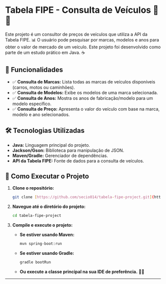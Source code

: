 # Tabela FIPE - Consulta de Veículos 🚗💨

Este projeto é um consultor de preços de veículos que utiliza a API da Tabela FIPE. 📊 O usuário pode pesquisar por marcas, modelos e anos para obter o valor de mercado de um veículo. Este projeto foi desenvolvido como parte de um estudo prático em Java. ☕

## 🎯 Funcionalidades

* ✅ **Consulta de Marcas:** Lista todas as marcas de veículos disponíveis (carros, motos ou caminhões).
* ✅ **Consulta de Modelos:** Exibe os modelos de uma marca selecionada.
* ✅ **Consulta de Anos:** Mostra os anos de fabricação/modelo para um modelo específico.
* ✅ **Consulta de Preço:** Apresenta o valor do veículo com base na marca, modelo e ano selecionados.

## 🛠️ Tecnologias Utilizadas

* **Java:** Linguagem principal do projeto.
* **Jackson/Gson:** Biblioteca para manipulação de JSON.
* **Maven/Gradle:** Gerenciador de dependências.
* **API da Tabela FIPE:** Fonte de dados para a consulta de veículos.

## 🚀 Como Executar o Projeto

1.  **Clone o repositório:**
    ```bash
    git clone [https://github.com/secio014/tabela-fipe-project.git](https://github.com/secio014/tabela-fipe-project.git)
    ```

2.  **Navegue até o diretório do projeto:**
    ```bash
    cd tabela-fipe-project
    ```

3.  **Compile e execute o projeto:**
    * **Se estiver usando Maven:**
        ```bash
        mvn spring-boot:run
        ```
    * **Se estiver usando Gradle:**
        ```bash
        gradle bootRun
        ```
    * **Ou execute a classe principal na sua IDE de preferência.** 👨‍💻

---